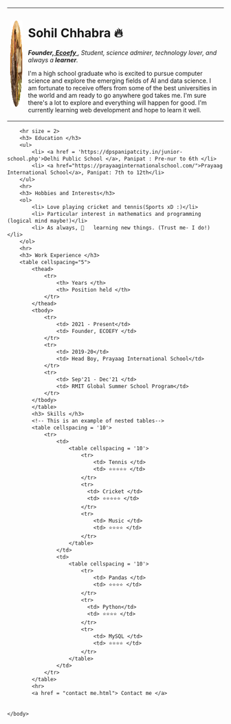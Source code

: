 <html>
    <head>
        <meta charset = 'utf-8'>
        <title> Sohil's personal  site </title>
    </head>
    <body>
        <table>
            <tr>
                <td> <img src = "mypic-modified.png" alt = 'Solo picture of SOHIL CHHABRA' height = '200'> </td>
                <td> <h1> Sohil Chhabra 🔥 </h1>
                    <p> <em> <strong>Founder,<a href = "https://www.ecoefy.com/"> Ecoefy </a></strong>, Student, science admirer, technology lover, and always a <strong> learner</strong>.</em></p>
                    <p> I'm a high school graduate who is excited to pursue computer science and explore the emerging fields of AI and 
                        data science. I am fortunate to receive offers from some of the best universities in the world and am ready to 
                        go anywhere god takes me. I'm sure there's a lot to explore and everything will happen for good. I'm currently
                        learning web development and hope to learn it well. 
                    </p> </td>
            </tr>
        </table>
        
        <hr size = 2>
        <h3> Education </h3>
        <ul> 
            <li> <a href = 'https://dpspanipatcity.in/junior-school.php'>Delhi Public School </a>, Panipat : Pre-nur to 6th </li>
            <li> <a href="https://prayaaginternationalschool.com/">Prayaag International School</a>, Panipat: 7th to 12th</li>
        </ul>
        <hr> 
        <h3> Hobbies and Interests</h3>
        <ol> 
            <li> Love playing cricket and tennis(Sports xD :)</li>
            <li> Particular interest in mathematics and programming (logical mind maybe!)</li>
            <li> As always, 💛	learning new things. (Trust me- I do!)</li>
        </ol>
        <hr>
        <h3> Work Experience </h3>
        <table cellspacing="5"> 
            <thead>
                <tr>
                    <th> Years </th>
                    <th> Position held </th>
                </tr>
            </thead>
            <tbody>
                <tr> 
                    <td> 2021 - Present</td>
                    <td> Founder, ECOEFY </td>
                </tr>
                <tr> 
                    <td> 2019-20</td>
                    <td> Head Boy, Prayaag International School</td>
                </tr>
                <tr>
                    <td> Sep'21 - Dec'21 </td>
                    <td> RMIT Global Summer School Program</td>
                </tr>
            </tbody>
            </table>
            <h3> Skills </h3>
            <!-- This is an example of nested tables-->
            <table cellspacing = '10'>
                <tr>
                    <td> 
                        <table cellspacing = '10'>
                            <tr>
                                <td> Tennis </td>
                                <td> ⭐⭐⭐⭐⭐ </td>
                            </tr>
                            <tr>
                              <td> Cricket </td>  
                              <td> ⭐⭐⭐⭐⭐ </td>
                            </tr>
                            <tr>
                                <td> Music </td>
                                <td> ⭐⭐⭐⭐ </td>
                            </tr>
                        </table>
                    </td>
                    <td>
                        <table cellspacing = '10'> 
                            <tr>
                                <td> Pandas </td>
                                <td> ⭐⭐⭐⭐ </td>
                            </tr>
                            <tr>
                              <td> Python</td>  
                              <td> ⭐⭐⭐⭐ </td>
                            </tr>
                            <tr>
                                <td> MySQL </td>
                                <td> ⭐⭐⭐⭐ </td>
                            </tr>
                        </table>
                    </td>
                </tr>
            </table>
            <hr>
            <a href = "contact me.html"> Contact me </a>


    </body>
    
</html>
